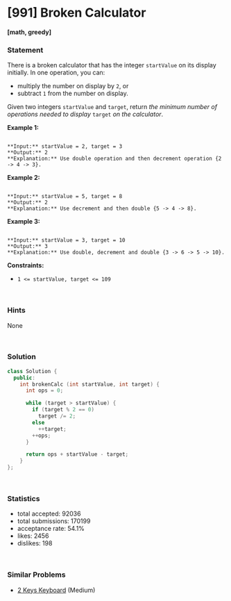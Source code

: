 # [991] Broken Calculator

**[math, greedy]**

### Statement

There is a broken calculator that has the integer `startValue` on its display initially. In one operation, you can:

* multiply the number on display by `2`, or
* subtract `1` from the number on display.



Given two integers `startValue` and `target`, return *the minimum number of operations needed to display* `target` *on the calculator*.


**Example 1:**

```

**Input:** startValue = 2, target = 3
**Output:** 2
**Explanation:** Use double operation and then decrement operation {2 -> 4 -> 3}.

```

**Example 2:**

```

**Input:** startValue = 5, target = 8
**Output:** 2
**Explanation:** Use decrement and then double {5 -> 4 -> 8}.

```

**Example 3:**

```

**Input:** startValue = 3, target = 10
**Output:** 3
**Explanation:** Use double, decrement and double {3 -> 6 -> 5 -> 10}.

```

**Constraints:**
* `1 <= startValue, target <= 109`


<br>

### Hints

None

<br>

### Solution

```cpp
class Solution {
  public:
    int brokenCalc (int startValue, int target) {
      int ops = 0;

      while (target > startValue) {
        if (target % 2 == 0)
          target /= 2;
        else
          ++target;
        ++ops;
      }

      return ops + startValue - target;
    }
};
```

<br>

### Statistics

- total accepted: 92036
- total submissions: 170199
- acceptance rate: 54.1%
- likes: 2456
- dislikes: 198

<br>

### Similar Problems

- [2 Keys Keyboard](https://leetcode.com/problems/2-keys-keyboard) (Medium)
